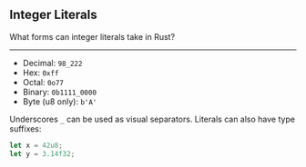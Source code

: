 ## Integer Literals

What forms can integer literals take in Rust?

---

* Decimal: `98_222`
* Hex: `0xff`
* Octal: `0o77`
* Binary: `0b1111_0000`
* Byte (u8 only): `b'A'`

Underscores `_` can be used as visual separators.
Literals can also have type suffixes:

```rust
let x = 42u8;
let y = 3.14f32;
```

